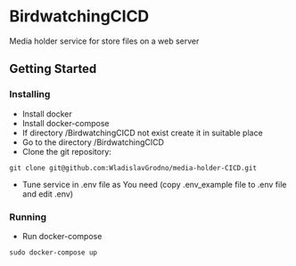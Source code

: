 # BirdwatchingCICD

Media holder service for store files on a web server

## Getting Started

### Installing

* Install docker
* Install docker-compose
* If directory /BirdwatchingCICD not exist create it in suitable place
* Go to the directory /BirdwatchingCICD
* Clone the git repository:
```
git clone git@github.com:WladislavGrodno/media-holder-CICD.git
```
* Tune service in .env file as You need (copy .env_example file to .env file and edit .env)

### Running

* Run docker-compose 
```
sudo docker-compose up
```

